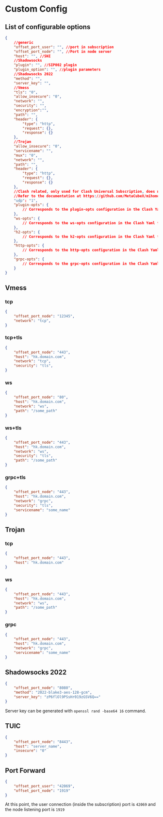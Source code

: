 # Custom Config

## List of configurable options

```json
{
    //generic
    "offset_port_user": "", //port in subscription
    "offset_port_node": "", //Port in node server
    "host": "", //SNI
    //Shadowsocks
    "plugin": "", //SIP002 plugin
    "plugin_option": "", //plugin parameters
    //Shadowsocks 2022
    "method": "",
    "server_key": "",
    //Vmess
    "tls": "0",
    "allow_insecure": "0",
    "network": "",
    "security": "",
    "encryption":"",
    "path": "",
    "header": {
        "type": "http",
        "request": {},
        "response": {}
    },
    //Trojan
    "allow_insecure": "0",
    "servicename": "",
    "mux": "0",
    "network": "",
    "path": "",
    "header": {
        "type": "http",
        "request": {},
        "response": {}
    },
    //Clash related, only used for Clash Universal Subscription, does not affect node configuration distribution
    //Refer to the documentation at https://github.com/MetaCubeX/mihomo/blob/Alpha/docs/config.yaml
    "udp": "1",
    "plugin-opts": {
        // Corresponds to the plugin-opts configuration in the Clash Yaml file.
    },
    "ws-opts": {
        // Corresponds to the ws-opts configuration in the Clash Yaml file.
    },
    "h2-opts": {
        // Corresponds to the h2-opts configuration in the Clash Yaml file.
    },
    "http-opts": {
        // Corresponds to the http-opts configuration in the Clash Yaml file.
    },
    "grpc-opts": {
        // Corresponds to the grpc-opts configuration in the Clash Yaml file.
    }
}
```

## Vmess

### tcp

``` json
{
    "offset_port_node": "12345",
    "network": "tcp",
}
```

### tcp+tls

```json
{
    "offset_port_node": "443",
    "host": "hk.domain.com",
    "network": "tcp",
    "security": "tls",
}
```

### ws

```json
{
    "offset_port_node": "80",
    "host": "hk.domain.com",
    "network": "ws",
    "path": "/some_path"
}
```

### ws+tls

```json
{
    "offset_port_node": "443",
    "host": "hk.domain.com",
    "network": "ws",
    "security": "tls",
    "path": "/some_path"
}
```

### grpc+tls

```json
{
    "offset_port_node": "443",
    "host": "hk.domain.com",
    "network": "grpc",
    "security": "tls",
    "servicename": "some_name"
}
```

## Trojan

### tcp

``` json
{
    "offset_port_node": "443",
    "host": "hk.domain.com"
}
```

### ws

``` json
{
    "offset_port_node": "443",
    "host": "hk.domain.com",
    "network": "ws",
    "path": "/some_path"
}
```

### grpc

``` json
{
    "offset_port_node": "443",
    "host": "hk.domain.com",
    "network": "grpc",
    "servicename": "some_name"
}
```

## Shadowsocks 2022

``` json
{
    "offset_port_node": "8080",
    "method": "2022-blake3-aes-128-gcm",
    "server_key": "zP6flOl9PSsHr019zGSV6Q=="
}
```

Server key can be generated with `openssl rand -base64 16` command.

## TUIC

``` json
{
    "offset_port_node": "8443",
    "host": "server_name",
    "insecure": "0"
}
```

## Port Forward

``` json
{
    "offset_port_user": "42069",
    "offset_port_node": "1919"
}
```

At this point, the user connection (inside the subscription) port is `42069` and the node listening port is `1919`
